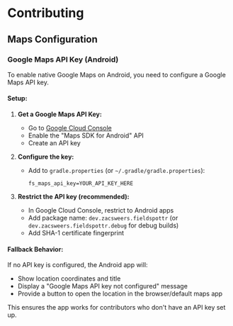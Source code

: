# Contributing

## Maps Configuration

### Google Maps API Key (Android)

To enable native Google Maps on Android, you need to configure a Google Maps API key.

#### Setup:

1. **Get a Google Maps API Key:**
   - Go to [Google Cloud Console](https://console.cloud.google.com/)
   - Enable the "Maps SDK for Android" API
   - Create an API key

2. **Configure the key:**
   - Add to `gradle.properties` (or `~/.gradle/gradle.properties`):
     ```properties
     fs_maps_api_key=YOUR_API_KEY_HERE
     ```

3. **Restrict the API key (recommended):**
   - In Google Cloud Console, restrict to Android apps
   - Add package name: `dev.zacsweers.fieldspottr` (or `dev.zacsweers.fieldspottr.debug` for debug builds)
   - Add SHA-1 certificate fingerprint

#### Fallback Behavior:

If no API key is configured, the Android app will:
- Show location coordinates and title
- Display a "Google Maps API key not configured" message  
- Provide a button to open the location in the browser/default maps app

This ensures the app works for contributors who don't have an API key set up.